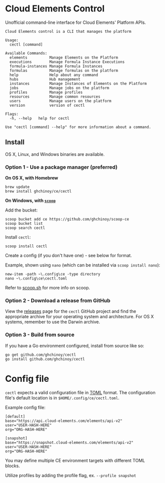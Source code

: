 # Cloud Elements Control

Unofficial command-line interface for Cloud Elements' Platform APIs.

```
Cloud Elements control is a CLI that manages the platform

Usage:
  cectl [command]

Available Commands:
  elements          Manage Elements on the Platform
  executions        Manage Formula Instance Executions
  formula-instances Manage Formula Instances
  formulas          Manage formulas on the platform
  help              Help about any command
  hubs              Hub management
  instances         Manage Instances of Elements on the Platform
  jobs              Manage jobs on the platform
  profiles          Manage profiles
  resources         Manage common resources
  users             Manage users on the platform
  version           version of cectl

Flags:
  -h, --help   help for cectl

Use "cectl [command] --help" for more information about a command.
```


## Install

OS X, Linux, and Windows binaries are available.

### Option 1 - Use a package manager (preferred)

**On OS X, with Homebrew**

```
brew update
brew install ghchinoy/ce/cectl
```

**On Windows, with [`scoop`](http://scoop.sh/)**


Add the bucket:

```
scoop bucket add ce https://github.com/ghchinoy/scoop-ce
scoop bucket list
scoop search cectl
```

Install `cectl`:

```
scoop install cectl
```

Create a config (if you don't have one) - see below for format.

Example, shown using `nano` (which can be installed via `scoop install nano`):

```
new-item -path ~\.config\ce -type directory
nano ~\.config\ce\cectl.toml
```

Refer to [scoop.sh](http://scoop.sh/) for more info on scoop.


### Option 2 - Download a release from GitHub

View the [releases](https://github.com/ghchinoy/cectl/releases) page for the `cectl` GitHub project and find the appropriate archive for your operating system and architecture.  For OS X systems, remember to use the Darwin archive.

### Option 3 - Build from source

If you have a Go environment configured, install from source like so:

```
go get github.com/ghchinoy/cectl
go install github.com/ghchinoy/cectl
```

# Config file

`cectl` expects a valid configuration file in [TOML](https://github.com/toml-lang/toml) format. The configuration file's default location is in `$HOME/.config/ce/cectl.toml`.

Example config file:

```
[default]
base="https://api.cloud-elements.com/elements/api-v2"
user="USER-HASH-HERE"
org="ORG-HASH-HERE"

[snapshot]
base="https://snapshot.cloud-elements.com/elements/api-v2"
user="USER-HASH-HERE"
org="ORG-HASH-HERE"
```

You may define multiple CE environment targets with different TOML blocks.

Utilize profiles by adding the profile flag, ex. `--profile snapshot`